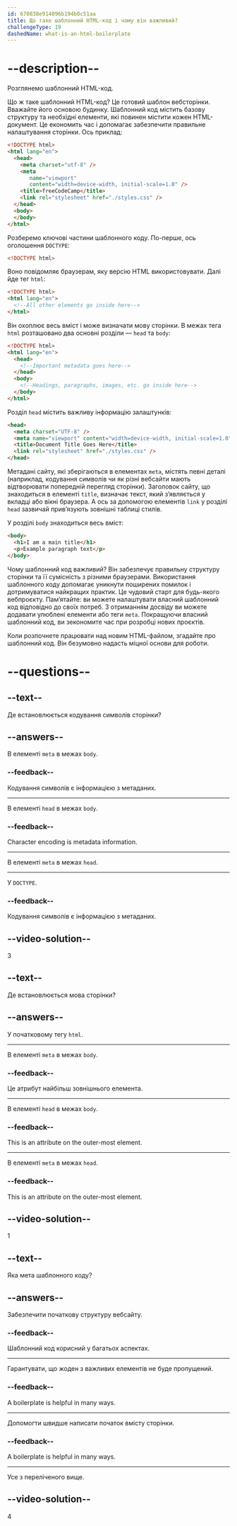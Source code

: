 ```yaml
---
id: 670838e914096b194b0c51aa
title: Що таке шаблонний HTML-код і чому він важливий?
challengeType: 19
dashedName: what-is-an-html-boilerplate
---
```


# --description--

Розглянемо шаблонний HTML-код.

Що ж таке шаблонний HTML-код? Це готовий шаблон вебсторінки. Вважайте його основою будинку. Шаблонний код містить базову структуру та необхідні елементи, які повинен містити кожен HTML-документ. Це економить час і допомагає забезпечити правильне налаштування сторінки. Ось приклад:

```html
<!DOCTYPE html>
<html lang="en">
  <head>
    <meta charset="utf-8" />
    <meta
       name="viewport"
       content="width=device-width, initial-scale=1.0" />
    <title>freeCodeCamp</title>
    <link rel="stylesheet" href="./styles.css" />
  </head>
  <body>
  </body>
</html>
```

Розберемо ключові частини шаблонного коду. По-перше, ось оголошення `DOCTYPE`:

```html
<!DOCTYPE html>
```

Воно повідомляє браузерам, яку версію HTML використовувати. Далі йде тег `html`:

```html
<!DOCTYPE html>
<html lang="en">
  <!--All other elements go inside here-->
</html>
```

Він охоплює весь вміст і може визначати мову сторінки. В межах тега `html` розташовано два основні розділи — `head` та `body`:

```html
<!DOCTYPE html>
<html lang="en">
  <head>
    <!--Important metadata goes here-->
  </head>
  <body>
    <!--Headings, paragraphs, images, etc. go inside here-->
  </body>
</html>
```

Розділ `head` містить важливу інформацію залаштунків:

```html
<head>
  <meta charset="UTF-8" />
  <meta name="viewport" content="width=device-width, initial-scale=1.0" />
  <title>Document Title Goes Here</title>
  <link rel="stylesheet" href="./styles.css" />
</head>
```

Метадані сайту, які зберігаються в елементах `meta`, містять певні деталі (наприклад, кодування символів чи як різні вебсайти мають відтворювати попередній перегляд сторінки). Заголовок сайту, що знаходиться в елементі `title`, визначає текст, який з’являється у вкладці або вікні браузера. А ось за допомогою елементів `link` у розділі `head` зазвичай прив’язують зовнішні таблиці стилів.

У розділі `body` знаходиться весь вміст:

```html
<body>
  <h1>I am a main title</h1>
  <p>Example paragraph text</p>
</body>
```

Чому шаблонний код важливий? Він забезпечує правильну структуру сторінки та її сумісність з різними браузерами. Використання шаблонного коду допомагає уникнути поширених помилок і дотримуватися найкращих практик. Це чудовий старт для будь-якого вебпроєкту. Пам’ятайте: ви можете налаштувати власний шаблонний код відповідно до своїх потреб. З отриманням досвіду ви можете додавати улюблені елементи або теги `meta`. Покращуючи власний шаблонний код, ви зекономите час при розробці нових проєктів.

Коли розпочнете працювати над новим HTML-файлом, згадайте про шаблонний код. Він безумовно надасть міцної основи для роботи.

# --questions--

## --text--

Де встановлюється кодування символів сторінки?

## --answers--

В елементі `meta` в межах `body`.

### --feedback--

Кодування символів є інформацією з метаданих.

---

В елементі `head` в межах `body`.

### --feedback--

Character encoding is metadata information.

---

В елементі `meta` в межах `head`.

---

У `DOCTYPE`.

### --feedback--

Кодування символів є інформацією з метаданих.

## --video-solution--

3

## --text--

Де встановлюється мова сторінки?

## --answers--

У початковому тегу `html`.

---

В елементі `meta` в межах `body`.

### --feedback--

Це атрибут найбільш зовнішнього елемента.

---

В елементі `head` в межах `body`.

### --feedback--

This is an attribute on the outer-most element.

---

В елементі `meta` в межах `head`.

### --feedback--

This is an attribute on the outer-most element.

## --video-solution--

1

## --text--

Яка мета шаблонного коду?

## --answers--

Забезпечити початкову структуру вебсайту.

### --feedback--

Шаблонний код корисний у багатьох аспектах.

---

Гарантувати, що жоден з важливих елементів не буде пропущений.

### --feedback--

A boilerplate is helpful in many ways.

---

Допомогти швидше написати початок вмісту сторінки.

### --feedback--

A boilerplate is helpful in many ways.

---

Усе з переліченого вище.

## --video-solution--

4
